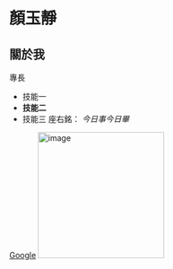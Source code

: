 # 顏玉靜

## 關於我

專長
* 技能一
* **技能二**
* 技能三
座右銘： *今日事今日畢*

[Google](http://www.google.com)
 <img width="225" height="225" alt="image" src="https://github.com/user-attachments/assets/d37cde4f-87e7-4253-9070-0fb11516c606" />
